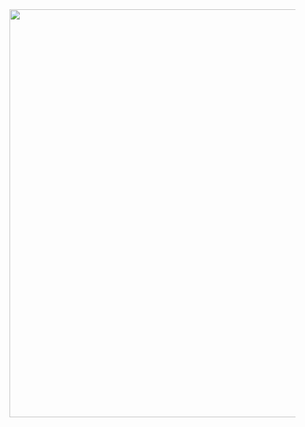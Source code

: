 

<a>
<img valign="center" height="720" src="https://media.giphy.com/media/azPkFBR8ucSjsyWz4b/giphy.gif"  />
</a>

